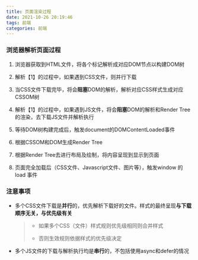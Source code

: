```yaml
---
title: 页面渲染过程
date: 2021-10-26 20:19:46
tags: 前端
categories: 前端
---
```


### 浏览器解析页面过程

1. 浏览器获取到HTML文件，将各个标记解析成对应DOM节点以构建DOM树

2. 解析【1】的过程中，如果遇到CSS文件，则并行下载
3. 当CSS文件下载完毕，将会**阻塞**DOM的解析，解析对应CSS样式生成对应CSSOM树
4. 解析【1】的过程中，如果遇到JS文件，将会**阻塞**DOM的解析和Render Tree的渲染，去下载JS文件并解析执行
5. 等待DOM树构建完成后，触发document的DOMContentLoaded事件
6. 根据CSSOM和DOM生成Render Tree
7. 根据Render Tree去进行布局及绘制，将内容呈现到显示到页面
8. 页面完全加载后（CSS文件、Javascript文件、图片等），触发window 的 load 事件

### 注意事项

* 多个CSS文件下载是**并行**的，优先解析下载好的文件。样式的最终呈现**与下载顺序无关，与优先级有关**

  > * 如果多个CSS（文件）样式规则优先级相同则合并样式
  >
  > * 否则生效规则依据样式的优先级决定

* 多个JS文件的下载与解析执行均是**串行**的，不包括使用async和defer的情况

